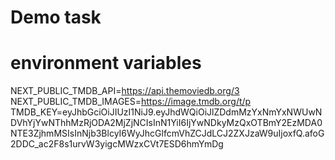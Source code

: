 # Demo task

# environment variables

NEXT_PUBLIC_TMDB_API=https://api.themoviedb.org/3
NEXT_PUBLIC_TMDB_IMAGES=https://image.tmdb.org/t/p
TMDB_KEY=eyJhbGciOiJIUzI1NiJ9.eyJhdWQiOiJlZDdmMzYxNmYxNWUwNDVhYjYwNThhMzRjODA2MjZjNCIsInN1YiI6IjYwNDkyMzQxOTBmY2EzMDA0NTE3ZjhmMSIsInNjb3BlcyI6WyJhcGlfcmVhZCJdLCJ2ZXJzaW9uIjoxfQ.afoG2DDC_ac2F8s1urvW3yigcMWzxCVt7ESD6hmYmDg
